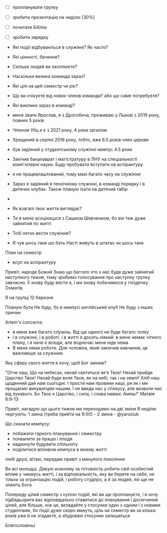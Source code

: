  - [ ] пропланувати групку
 - [ ] зробити презентацію на неділю (30%)
 - [ ] почитати Біблію
 - [ ] зробити зарядку



- Які події відбуваються в служінні? Як часто?
- Які цінності, бачення?
- Скільки людей ви охоплюєте? 
- Наскільки велика команда зараз?
- Які цілі на цей семестр чи рік?
- Що ви очікуєте від нових членів команди? або що саме потребуєте?
- Які виклики зараз в команді?


- мене звати Ярослав, я з Дрогобича, проживаю у Львові з 2019 року, повних 5 років
- Членом Убц я є з 2021 року, 4 роки загалом
- Хрещений в серпні 2018 року, тобто, вже 6.5 років член церкви
- був задіяний у студентському служінні кемпус 4.5 роки
- Закічив бакалаврат і магістратуру в ЛНУ на спеціальності комп'ютерні науки. Буду пробувати вступати на аспірантуру
- я не працевлаштований, тому маю багато часу на служіння
- Зараз я задіяний в технічному служінні, в команді порядку і в дитячих клубах. Також планую їхати на дитячий табір 
- 

- Як взагалі твоє життя виглядає? 
- Ти в мене асоціюєшся з Сашком Шевченком, бо він теж дуже зайнятий по житті
- Тобі легко вести служіння?
- Я чув шось таке шо бать Насті живуть в штатах чи шось таке


План на семестр
- всуп на аспірантуру



Привіт, народе Божий
Знаю що баггато хто з нас буде дуже зайнятий наступного тижня, тому зробимо голосування про наступну групку завчасно. Її знову буду вести я, і ми знову побачимося у гніздечку Охматів.  

Я на групці 12 березня

Планую бути
Не буду, бо в кемпусі англійський клуб
Не буду з інших причин


Artem's concerns:

- в мене вже багато служінь. Від ще одного не буде багато толку
- І в служінні, і в роботі, і в житті я досить ніякий: в мене немає чіткого плану, і я наче є всюди, але водночас мене ніде нема
- В мене нема роботи. Для чоловіка, який закінчив навчання, це важливіше за служіння. 

Яку сферу свого життя я хочу, щоб Бог змінив?


"Отче наш, Що на небесах,
нехай святиться ім'я Твоє!
Нехай прийде Царство Твоє!
Нехай буде воля Твоя,
як на небі, так і на землі!
Хліб наш щоденний
дай нам сьогодні.
І прости нам провини наші,
рн як і ми прощаємо
винуватцям нашим.
І не введи нас у спокусу, але
визволи нас від лукавого.
Бо Твоє є Царство, і сила,
і слава навіки. Амінь!"
Матвія 6:9-13



Привіт, нагадую що цього тижня ми переходимо на дві зміни
В неділю чергують:
1 зміна (треба прийти на 9:00) - 
2 зміна - @yarosiuk



Що сказати кемпусу:
- побажати гарного планування і семестру
- похвалити за працю і плоди
- надихнути будувати спільноту
- поділитися впливом кемпуса в моєму житті

любі друзі, вітаю, передаю привіт з минулого покоління

Ви всі молодці. Дякую кожному за готовність робити свій особистий вплив у чиємусь житті, і за відповіальність, яку ви берете на себе, не тільки за огранізацію подій, і роботу студпро, а й за людей, які ще не знають Бога

Попереду цілий семестр з купою подій, які ви ще проплануєте, і я хочу підбадьорити вас відповідально ставитися до планування і досягнення цілей, але більше, ніж це, вкладайте у стосунки один з одним і з новими студентами, бо події дуже скоро минуть, ціль на семестр ви за кілька років уже й не згадаєте, а збудовані стосунки залишаться

Благословінь)